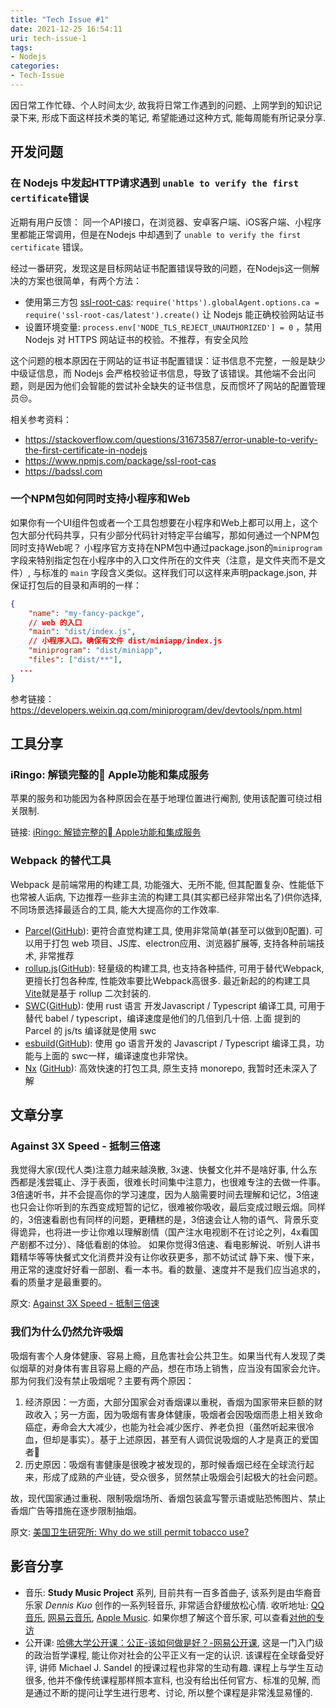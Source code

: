```yaml
---
title: "Tech Issue #1"
date: 2021-12-25 16:54:11
uri: tech-issue-1
tags:
- Nodejs
categories:
- Tech-Issue
---
```


因日常工作忙碌、个人时间太少, 故我将日常工作遇到的问题、上网学到的知识记录下来, 形成下面这样技术类的笔记, 希望能通过这种方式, 能每周能有所记录分享.

## 开发问题
### 在 Nodejs 中发起HTTP请求遇到 `unable to verify the first certificate`错误
近期有用户反馈： 同一个API接口，在浏览器、安卓客户端、iOS客户端、小程序里都能正常调用，但是在Nodejs 中却遇到了  `unable to verify the first certificate` 错误。

经过一番研究，发现这是目标网站证书配置错误导致的问题，在Nodejs这一侧解决的方案也很简单，有两个方法：
* 使用第三方包 [ssl-root-cas](https://www.npmjs.com/package/ssl-root-cas): `require('https').globalAgent.options.ca = require('ssl-root-cas/latest').create()`  让 Nodejs 能正确校验网站证书
* 设置环境变量: `process.env['NODE_TLS_REJECT_UNAUTHORIZED'] = 0` ，禁用 Nodejs 对 HTTPS 网站证书的校验。不推荐，有安全风险

这个问题的根本原因在于网站的证书证书配置错误：证书信息不完整，一般是缺少中级证信息，而 Nodejs 会严格校验证书信息，导致了该错误。其他端不会出问题，则是因为他们会智能的尝试补全缺失的证书信息，反而惯坏了网站的配置管理员😒。

相关参考资料：
* https://stackoverflow.com/questions/31673587/error-unable-to-verify-the-first-certificate-in-nodejs
* https://www.npmjs.com/package/ssl-root-cas
* https://badssl.com 


### 一个NPM包如何同时支持小程序和Web
如果你有一个UI组件包或者一个工具包想要在小程序和Web上都可以用上，这个包大部分代码共享，只有少部分代码针对特定平台编写，那如何通过一个NPM包同时支持Web呢？
小程序官方支持在NPM包中通过package.json的`miniprogram`字段来特别指定包在小程序中的入口文件所在的文件夹（注意，是文件夹而不是文件）,  与标准的 `main` 字段含义类似。这样我们可以这样来声明package.json, 并保证打包后的目录和声明的一样：
```json
{
	"name": "my-fancy-packge",
	// web 的入口
	"main": "dist/index.js",
	// 小程序入口，确保有文件 dist/miniapp/index.js
	"miniprogram": "dist/miniapp",
	"files": ["dist/**"],
  ...
}

```

参考链接： https://developers.weixin.qq.com/miniprogram/dev/devtools/npm.html
## 工具分享
### iRingo: 解锁完整的 Apple功能和集成服务
苹果的服务和功能因为各种原因会在基于地理位置进行阉割, 使用该配置可绕过相关限制.

链接: [iRingo: 解锁完整的 Apple功能和集成服务](https://github.com/VirgilClyne/iRingo)

### Webpack 的替代工具
Webpack 是前端常用的构建工具, 功能强大、无所不能, 但其配置复杂、性能低下也常被人诟病, 下边推荐一些非主流的构建工具(其实都已经非常出名了)供你选择,  不同场景选择最适合的工具, 能大大提高你的工作效率.
* [Parcel](https://parceljs.org/)([GitHub](https://github.com/parcel-bundler/parcel)):  更符合直觉构建工具, 使用非常简单(甚至可以做到0配置).  可以用于打包 web 项目、JS库、electron应用、浏览器扩展等, 支持各种前端技术, 非常推荐
* [rollup.js](https://rollupjs.org/guide/zh/)([GitHub](https://github.com/rollup/rollup)): 轻量级的构建工具, 也支持各种插件, 可用于替代Webpack, 更擅长打包各种库, 性能效率要比Webpack高很多. 最近新起的的构建工具[Vite](https://vitejs.dev/)就是基于 rollup 二次封装的.
* [SWC](https://swc.rs/)([GitHub](https://github.com/swc-project/swc)): 使用 rust 语言 开发Javascript / Typescript 编译工具, 可用于替代 babel / typescript，编译速度是他们的几倍到几十倍. 上面 提到的 Parcel 的 js/ts 编译就是使用 swc
* [esbuild](https://esbuild.github.io/)([GitHub](https://github.com/evanw/esbuild)): 使用 go 语言开发的 Javascript / Typescript 编译工具，功能与上面的 swc一样，编译速度也非常快。
* [Nx](https://nx.dev/) ([GitHub](https://github.com/nrwl/nx)):  高效快速的打包工具, 原生支持 monorepo, 我暂时还未深入了解

## 文章分享
### Against 3X Speed - 抵制三倍速
我觉得大家(现代人类)注意力越来越涣散, 3x速、快餐文化并不是啥好事,  什么东西都是浅尝辄止、浮于表面，很难长时间集中注意力，也很难专注的去做一件事。
3倍速听书，并不会提高你的学习速度，因为人脑需要时间去理解和记忆，3倍速也只会让你听到的东西变成短暂的记忆，很难被你吸收，最后变成过眼云烟。同样的，3倍速看剧也有同样的问题，更糟糕的是，3倍速会让人物的语气、背景乐变得诡异，也将进一步让你难以理解剧情（国产注水电视剧不在讨论之列，4x看国产剧都不过分）、降低看剧的体验。
如果你觉得3倍速、看电影解说、听别人讲书籍精华等等快餐式文化消费并没有让你收获更多，那不妨试试 静下来、慢下来，用正常的速度好好看一部剧、看一本书。看的数量、速度并不是我们应当追求的，看的质量才是最重要的。

原文:  [Against 3X Speed - 抵制三倍速](https://perell.com/essay/against-3x-speed/)

### 我们为什么仍然允许吸烟
吸烟有害个人身体健康、容易上瘾，且危害社会公共卫生。如果当代有人发现了类似烟草的对身体有害且容易上瘾的产品，想在市场上销售，应当没有国家会允许。那为何我们没有禁止吸烟呢？主要有两个原因：
1. 经济原因：一方面，大部分国家会对香烟课以重税，香烟为国家带来巨额的财政收入；另一方面，因为吸烟有害身体健康，吸烟者会因吸烟而患上相关致命癌症，寿命会大大减少，也能为社会减少医疗、养老负担（虽然听起来很冷血，但却是事实）。基于上述原因，甚至有人调侃说吸烟的人才是真正的爱国者🤪
2. 历史原因：吸烟有害健康是很晚才被发现的，那时候香烟已经在全球流行起来，形成了成熟的产业链，受众很多，贸然禁止吸烟会引起极大的社会问题。

故，现代国家通过重税、限制吸烟场所、香烟包装盒写警示语或贴恐怖图片、禁止香烟广告等措施在逐步限制抽烟。

原文: [美国卫生研究所: Why do we still permit tobacco use?](https://www.ncbi.nlm.nih.gov/pmc/articles/PMC4631133/)

## 影音分享
* 音乐: **Study Music Project** 系列, 目前共有一百多首曲子, 该系列是由华裔音乐家 *Dennis Kuo* 创作的一系列轻音乐, 非常适合舒缓放松心情. 收听地址: [QQ音乐](https://i.y.qq.com/n2/m/share/details/taoge.html?hosteuin=owEsNK4l7Kni&id=8054496786&appversion=110005&ADTAG=wxfshare&appshare=iphone_wx), [网易云音乐](https://y.music.163.com/m/playlist?app_version=8.6.45&id=5011309788&userid=1809975&creatorId=382957814 ), [Apple Music](https://music.apple.com/us/album/study-music-project-6-memory-palace/1378626219).  如果你想了解这个音乐家, 可以查看[对他的专访](https://zhuanlan.zhihu.com/p/52486242)
* 公开课: [哈佛大学公开课：公正-该如何做是好？-网易公开课](https://open.163.com/newview/movie/courseintro?newurl=M6GOB7TT6),  这是一门入门级的政治哲学课程, 能让你对社会的公平正义有一定的认识. 该课程在全球备受好评, 讲师 Michael J. Sandel 的授课过程也非常的生动有趣. 课程上与学生互动很多, 他并不像传统课程那样照本宣科, 也没有给出任何官方、标准的见解, 而是通过不断的提问让学生进行思考、讨论, 所以整个课程是非常浅显易懂的.

